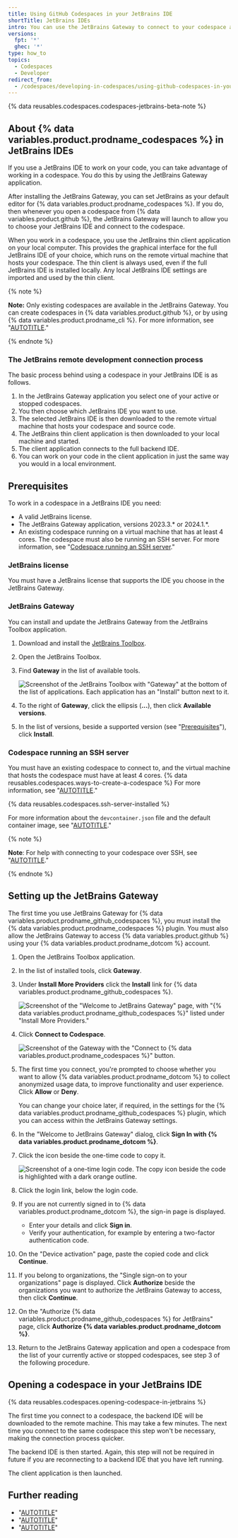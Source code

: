 ```yaml
---
title: Using GitHub Codespaces in your JetBrains IDE
shortTitle: JetBrains IDEs
intro: You can use the JetBrains Gateway to connect to your codespace and work in your favorite JetBrains IDE.
versions:
  fpt: '*'
  ghec: '*'
type: how_to
topics:
  - Codespaces
  - Developer
redirect_from:
  - /codespaces/developing-in-codespaces/using-github-codespaces-in-your-jetbrains-ide
---
```


{% data reusables.codespaces.codespaces-jetbrains-beta-note %}

## About {% data variables.product.prodname_codespaces %} in JetBrains IDEs

If you use a JetBrains IDE to work on your code, you can take advantage of working in a codespace. You do this by using the JetBrains Gateway application.

After installing the JetBrains Gateway, you can set JetBrains as your default editor for {% data variables.product.prodname_codespaces %}. If you do, then whenever you open a codespace from {% data variables.product.github %}, the JetBrains Gateway will launch to allow you to choose your JetBrains IDE and connect to the codespace.

When you work in a codespace, you use the JetBrains thin client application on your local computer. This provides the graphical interface for the full JetBrains IDE of your choice, which runs on the remote virtual machine that hosts your codespace. The thin client is always used, even if the full JetBrains IDE is installed locally. Any local JetBrains IDE settings are imported and used by the thin client.

{% note %}

**Note:** Only existing codespaces are available in the JetBrains Gateway. You can create codespaces in {% data variables.product.github %}, or by using {% data variables.product.prodname_cli %}. For more information, see "[AUTOTITLE](/codespaces/developing-in-a-codespace/creating-a-codespace-for-a-repository)."

{% endnote %}

### The JetBrains remote development connection process

The basic process behind using a codespace in your JetBrains IDE is as follows.
1. In the JetBrains Gateway application you select one of your active or stopped codespaces.
1. You then choose which JetBrains IDE you want to use.
1. The selected JetBrains IDE is then downloaded to the remote virtual machine that hosts your codespace and source code.
1. The JetBrains thin client application is then downloaded to your local machine and started.
1. The client application connects to the full backend IDE.
1. You can work on your code in the client application in just the same way you would in a local environment.

## Prerequisites

To work in a codespace in a JetBrains IDE you need:

* A valid JetBrains license.
* The JetBrains Gateway application, versions 2023.3.\* or 2024.1.\*.
* An existing codespace running on a virtual machine that has at least 4 cores. The codespace must also be running an SSH server. For more information, see "[Codespace running an SSH server](#codespace-running-an-ssh-server)."

### JetBrains license

You must have a JetBrains license that supports the IDE you choose in the JetBrains Gateway.

### JetBrains Gateway

You can install and update the JetBrains Gateway from the JetBrains Toolbox application.

1. Download and install the [JetBrains Toolbox](https://www.jetbrains.com/toolbox-app).
1. Open the JetBrains Toolbox.
1. Find **Gateway** in the list of available tools.

   ![Screenshot of the JetBrains Toolbox with "Gateway" at the bottom of the list of applications. Each application has an "Install" button next to it.](/assets/images/help/codespaces/jetbrains-toolbox.png)

1. To the right of **Gateway**, click the ellipsis (**...**), then click **Available versions**.
1. In the list of versions, beside a supported version (see "[Prerequisites](#prerequisites)"), click **Install**.

### Codespace running an SSH server

You must have an existing codespace to connect to, and the virtual machine that hosts the codespace must have at least 4 cores. {% data reusables.codespaces.ways-to-create-a-codespace %} For more information, see "[AUTOTITLE](/codespaces/developing-in-a-codespace/creating-a-codespace-for-a-repository)."

{% data reusables.codespaces.ssh-server-installed %}

For more information about the `devcontainer.json` file and the default container image, see "[AUTOTITLE](/codespaces/setting-up-your-project-for-codespaces/adding-a-dev-container-configuration/introduction-to-dev-containers)."

{% note %}

**Note**: For help with connecting to your codespace over SSH, see "[AUTOTITLE](/codespaces/troubleshooting/troubleshooting-github-codespaces-clients?tool=jetbrains#ssh-connection-issues)."

{% endnote %}

## Setting up the JetBrains Gateway

The first time you use JetBrains Gateway for {% data variables.product.prodname_github_codespaces %}, you must install the {% data variables.product.prodname_codespaces %} plugin. You must also allow the JetBrains Gateway to access {% data variables.product.github %} using your {% data variables.product.prodname_dotcom %} account.

1. Open the JetBrains Toolbox application.
1. In the list of installed tools, click **Gateway**.
1. Under **Install More Providers** click the **Install** link for {% data variables.product.prodname_github_codespaces %}.

   ![Screenshot of the "Welcome to JetBrains Gateway" page, with  "{% data variables.product.prodname_github_codespaces %}" listed under "Install More Providers."](/assets/images/help/codespaces/jetbrains-gateway-initial-view.png)

1. Click **Connect to Codespace**.

   ![Screenshot of the Gateway with the "Connect to {% data variables.product.prodname_codespaces %}" button.](/assets/images/help/codespaces/jetbrains-gateway-connect.png)

1. The first time you connect, you're prompted to choose whether you want to allow {% data variables.product.prodname_dotcom %} to collect anonymized usage data, to improve functionality and user experience. Click **Allow** or **Deny**.

   You can change your choice later, if required, in the settings for the {% data variables.product.prodname_github_codespaces %} plugin, which you can access within the JetBrains Gateway settings.

1. In the "Welcome to JetBrains Gateway" dialog, click **Sign In with {% data variables.product.prodname_dotcom %}**.
1. Click the icon beside the one-time code to copy it.

   ![Screenshot of a one-time login code. The copy icon beside the code is highlighted with a dark orange outline.](/assets/images/help/codespaces/jetbrains-gateway-login-code.png)

1. Click the login link, below the login code.
1. If you are not currently signed in to {% data variables.product.prodname_dotcom %}, the sign-in page is displayed.
   * Enter your details and click **Sign in**.
   * Verify your authentication, for example by entering a two-factor authentication code.
1. On the "Device activation" page, paste the copied code and click **Continue**.
1. If you belong to organizations, the "Single sign-on to your organizations" page is displayed. Click **Authorize** beside the organizations you want to authorize the JetBrains Gateway to access, then click **Continue**.
1. On the "Authorize {% data variables.product.prodname_github_codespaces %} for JetBrains" page, click **Authorize {% data variables.product.prodname_dotcom %}**.
1. Return to the JetBrains Gateway application and open a codespace from the list of your currently active or stopped codespaces, see step 3 of the following procedure.

## Opening a codespace in your JetBrains IDE

{% data reusables.codespaces.opening-codespace-in-jetbrains %}

   The first time you connect to a codespace, the backend IDE will be downloaded to the remote machine. This may take a few minutes. The next time you connect to the same codespace this step won't be necessary, making the connection process quicker.

   The backend IDE is then started. Again, this step will not be required in future if you are reconnecting to a backend IDE that you have left running.

   The client application is then launched.

## Further reading

* "[AUTOTITLE](/codespaces/developing-in-a-codespace/developing-in-a-codespace)"
* "[AUTOTITLE](/codespaces/reference/using-the-github-codespaces-plugin-for-jetbrains)"
* "[AUTOTITLE](/codespaces/troubleshooting/troubleshooting-github-codespaces-clients?tool=jetbrains)"

